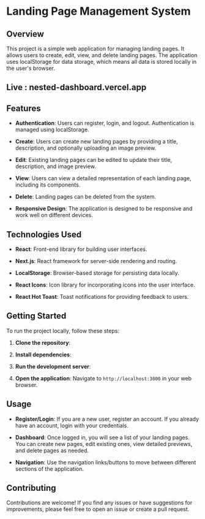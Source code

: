 # Landing Page Management System

## Overview

This project is a simple web application for managing landing pages. It allows users to create, edit, view, and delete landing pages. The application uses localStorage for data storage, which means all data is stored locally in the user's browser.

## Live : nested-dashboard.vercel.app

## Features

- **Authentication**: Users can register, login, and logout. Authentication is managed using localStorage.
  
- **Create**: Users can create new landing pages by providing a title, description, and optionally uploading an image preview.
  
- **Edit**: Existing landing pages can be edited to update their title, description, and image preview.
  
- **View**: Users can view a detailed representation of each landing page, including its components.
  
- **Delete**: Landing pages can be deleted from the system.
  
- **Responsive Design**: The application is designed to be responsive and work well on different devices.

## Technologies Used

- **React**: Front-end library for building user interfaces.
  
- **Next.js**: React framework for server-side rendering and routing.
  
- **LocalStorage**: Browser-based storage for persisting data locally.
  
- **React Icons**: Icon library for incorporating icons into the user interface.
  
- **React Hot Toast**: Toast notifications for providing feedback to users.

## Getting Started

To run the project locally, follow these steps:

1. **Clone the repository**:

2. **Install dependencies**:

3. **Run the development server**:

4. **Open the application**:
Navigate to `http://localhost:3000` in your web browser.

## Usage

- **Register/Login**: If you are a new user, register an account. If you already have an account, login with your credentials.

- **Dashboard**: Once logged in, you will see a list of your landing pages. You can create new pages, edit existing ones, view detailed previews, and delete pages as needed.

- **Navigation**: Use the navigation links/buttons to move between different sections of the application.

## Contributing

Contributions are welcome! If you find any issues or have suggestions for improvements, please feel free to open an issue or create a pull request.

